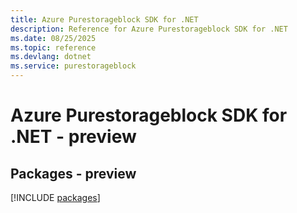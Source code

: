 ```yaml
---
title: Azure Purestorageblock SDK for .NET
description: Reference for Azure Purestorageblock SDK for .NET
ms.date: 08/25/2025
ms.topic: reference
ms.devlang: dotnet
ms.service: purestorageblock
---
```

# Azure Purestorageblock SDK for .NET - preview
## Packages - preview
[!INCLUDE [packages](purestorageblock-index.md)]